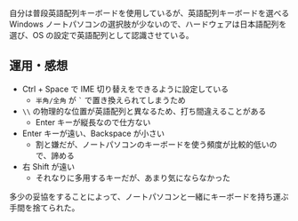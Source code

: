 自分は普段英語配列キーボードを使用しているが、英語配列キーボードを選べる Windows ノートパソコンの選択肢が少ないので、ハードウェアは日本語配列を選び、OS の設定で英語配列として認識させている。

## 運用・感想

- Ctrl + Space で IME 切り替えをできるように設定している
    - `半角/全角` が <code>`</code> で置き換えられてしまうため
- `\\` の物理的な位置が英語配列と異なるため、打ち間違えることがある
    - Enter キーが縦長なので仕方ない
- Enter キーが遠い、Backspace が小さい
    - 割と嫌だが、ノートパソコンのキーボードを使う頻度が比較的低いので、諦める
- 右 Shift が遠い
    - それなりに多用するキーだが、あまり気にならなかった

多少の妥協をすることによって、ノートパソコンと一緒にキーボードを持ち運ぶ手間を捨てられた。
